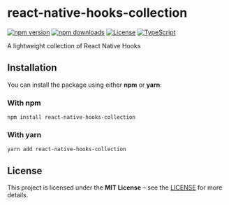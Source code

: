 # react-native-hooks-collection
[![npm version](https://img.shields.io/npm/v/react-native-hooks-collection.svg)](https://www.npmjs.com/package/react-native-hooks-collection)
[![npm downloads](https://img.shields.io/npm/dm/react-native-hooks-collection.svg)](https://www.npmjs.com/package/react-native-hooks-collection)
[![License](https://img.shields.io/github/license/HamidAliSE/react-native-hooks-collection)](./LICENSE)
[![TypeScript](https://img.shields.io/badge/TypeScript-Ready-blue)](https://www.typescriptlang.org/)

A lightweight collection of React Native Hooks

## Installation
You can install the package using either **npm** or **yarn**:

### With npm
```
npm install react-native-hooks-collection
```

### With yarn
```
yarn add react-native-hooks-collection
```

## License
This project is licensed under the **MIT License** – see the [LICENSE](./LICENSE) for more details.
